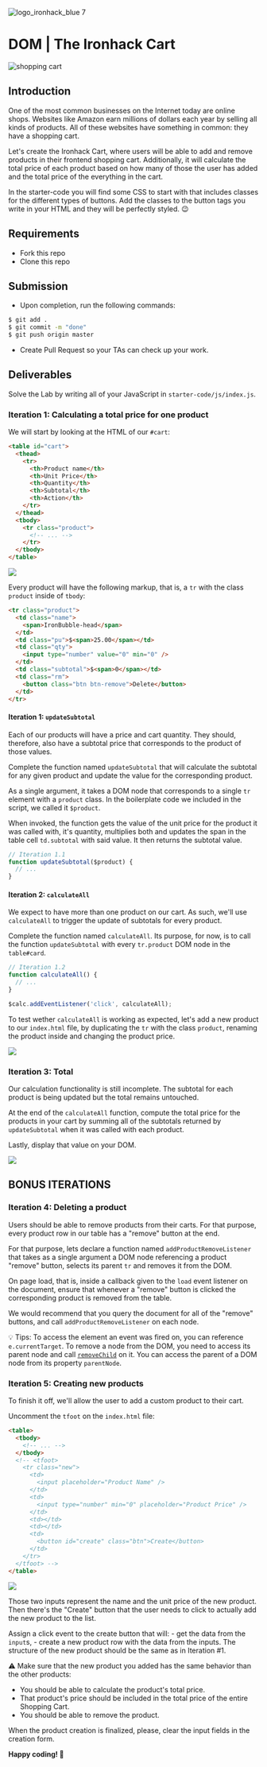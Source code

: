 ![logo_ironhack_blue 7](https://user-images.githubusercontent.com/23629340/40541063-a07a0a8a-601a-11e8-91b5-2f13e4e6b441.png)

# DOM | The Ironhack Cart

![shopping cart](https://i.imgur.com/s2Qxc9Z.jpg)

## Introduction

One of the most common businesses on the Internet today are online shops. Websites like Amazon earn millions of dollars each year by selling all kinds of products. All of these websites have something in common: they have a shopping cart.

Let's create the Ironhack Cart, where users will be able to add and remove products in their frontend shopping cart. Additionally, it will calculate the total price of each product based on how many of those the user has added and the total price of the everything in the cart.

In the starter-code you will find some CSS to start with that includes classes for the different types of buttons. Add the classes to the button tags you write in your HTML and they will be perfectly styled. 😉

## Requirements

- Fork this repo
- Clone this repo

## Submission

- Upon completion, run the following commands:

```bash
$ git add .
$ git commit -m "done"
$ git push origin master
```

- Create Pull Request so your TAs can check up your work.

## Deliverables

Solve the Lab by writing all of your JavaScript in `starter-code/js/index.js`.

### Iteration 1: Calculating a total price for one product

We will start by looking at the HTML of our `#cart`:

```html
<table id="cart">
  <thead>
    <tr>
      <th>Product name</th>
      <th>Unit Price</th>
      <th>Quantity</th>
      <th>Subtotal</th>
      <th>Action</th>
    </tr>
  </thead>
  <tbody>
    <tr class="product">
      <!-- ... -->
    </tr>
  </tbody>
</table>
```

![](https://i.imgur.com/ZXjbkVG.png)

Every product will have the following markup, that is, a `tr` with the class `product` inside of `tbody`:

```html
<tr class="product">
  <td class="name">
    <span>IronBubble-head</span>
  </td>
  <td class="pu">$<span>25.00</span></td>
  <td class="qty">
    <input type="number" value="0" min="0" />
  </td>
  <td class="subtotal">$<span>0</span></td>
  <td class="rm">
    <button class="btn btn-remove">Delete</button>
  </td>
</tr>
```

#### Iteration 1: `updateSubtotal`

Each of our products will have a price and cart quantity. They should, therefore, also have a subtotal price that corresponds to the product of those values.

Complete the function named `updateSubtotal` that will calculate the subtotal for any given product and update the value for the corresponding product.

As a single argument, it takes a DOM node that corresponds to a single `tr` element with a `product` class. In the boilerplate code we included in the script, we called it `$product`.

When invoked, the function gets the value of the unit price for the product it was called with, it's quantity, multiplies both and updates the span in the table cell `td.subtotal` with said value. It then returns the subtotal value.

```js
// Iteration 1.1
function updateSubtotal($product) {
  // ...
}
```

#### Iteration 2: `calculateAll`

We expect to have more than one product on our cart. As such, we'll use `calculateAll` to trigger the update of subtotals for every product.

Complete the function named `calculateAll`. Its purpose, for now, is to call the function `updateSubtotal` with every `tr.product` DOM node in the `table#card`.

```js
// Iteration 1.2
function calculateAll() {
  // ...
}

$calc.addEventListener('click', calculateAll);
```

To test wether `calculateAll` is working as expected, let's add a new product to our `index.html` file, by duplicating the `tr` with the class `product`, renaming the product inside and changing the product price.

![](https://i.imgur.com/cbkHzZC.png)

### Iteration 3: Total

Our calculation functionality is still incomplete. The subtotal for each product is being updated but the total remains untouched.

At the end of the `calculateAll` function, compute the total price for the products in your cart by summing all of the subtotals returned by `updateSubtotal` when it was called with each product.

Lastly, display that value on your DOM.

![](https://i.imgur.com/dJGyeK1.png)

## BONUS ITERATIONS

### Iteration 4: Deleting a product

Users should be able to remove products from their carts. For that purpose, every product row in our table has a "remove" button at the end.

For that purpose, lets declare a function named `addProductRemoveListener` that takes as a single argument a DOM node referencing a product "remove" button, selects its parent `tr` and removes it from the DOM.

On page load, that is, inside a callback given to the `load` event listener on the document, ensure that whenever a "remove" button is clicked the corresponding product is removed from the table.

We would recommend that you query the document for all of the "remove" buttons, and call `addProductRemoveListener` on each node.

💡 Tips: To access the element an event was fired on, you can reference `e.currentTarget`. To remove a node from the DOM, you need to access its parent node and call [`removeChild`](https://developer.mozilla.org/en-US/docs/Web/API/Node/removeChild) on it. You can access the parent of a DOM node from its property `parentNode`.

### Iteration 5: Creating new products

To finish it off, we'll allow the user to add a custom product to their cart.

Uncomment the `tfoot` on the `index.html` file:

```html
<table>
  <tbody>
    <!-- ... -->
  </tbody>
  <!-- <tfoot>
    <tr class="new">
      <td>
        <input placeholder="Product Name" />
      </td>
      <td>
        <input type="number" min="0" placeholder="Product Price" />
      </td>
      <td></td>
      <td></td>
      <td>
        <button id="create" class="btn">Create</button>
      </td>
    </tr>
  </tfoot> -->
</table>
```

![](https://i.imgur.com/hFKb7Fa.png)

Those two inputs represent the name and the unit price of the new product. Then there's the "Create" button that the user needs to click to actually add the new product to the list.

Assign a click event to the create button that will: - get the data from the `input`s, - create a new product row with the data from the inputs. The structure of the new product should be the same as in Iteration #1.

:warning: Make sure that the new product you added has the same behavior than the other products:

- You should be able to calculate the product's total price.
- That product's price should be included in the total price of the entire Shopping Cart.
- You should be able to remove the product.

When the product creation is finalized, please, clear the input fields in the creation form.

**Happy coding! 💙**
